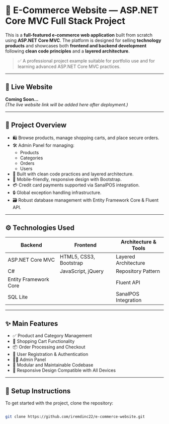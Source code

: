 
# 🛒 E-Commerce Website — ASP.NET Core MVC Full Stack Project

This is a **full-featured e-commerce web application** built from scratch using **ASP.NET Core MVC**. The platform is designed for selling **technology products** and showcases both **frontend and backend development** following **clean code principles** and a **layered architecture**.

> ✅ A professional project example suitable for portfolio use and for learning advanced ASP.NET Core MVC practices.

---

## 🔗 Live Website  
**Coming Soon...**  
*(The live website link will be added here after deployment.)*

---

## 📌 Project Overview

- 🛍️ Browse products, manage shopping carts, and place secure orders.
- 🛠️ Admin Panel for managing:
  - Products  
  - Categories  
  - Orders  
  - Users  
- 🧼 Built with clean code practices and layered architecture.
- 📱 Mobile-friendly, responsive design with Bootstrap.
- 💳 Credit card payments supported via SanalPOS integration.
- 🔒 Global exception handling infrastructure.
- 🗃️ Robust database management with Entity Framework Core & Fluent API.

---

## ⚙️ Technologies Used

| Backend               | Frontend               | Architecture & Tools     |
|-----------------------|------------------------|---------------------------|
| ASP.NET Core MVC      | HTML5, CSS3, Bootstrap | Layered Architecture      |
| C#                    | JavaScript, jQuery     | Repository Pattern        |
| Entity Framework Core |                        | Fluent API                |
| SQL Lite              |                        | SanalPOS Integration      |

---

## ✨ Main Features

- ✅ Product and Category Management  
- 🛒 Shopping Cart Functionality  
- 📦 Order Processing and Checkout  
- 🔐 User Registration & Authentication  
- 🧑‍💼 Admin Panel  
- 🧱 Modular and Maintainable Codebase  
- 📱 Responsive Design Compatible with All Devices

---

## 🚀 Setup Instructions

To get started with the project, clone the repository:

```bash

git clone https://github.com/iremdinc22/e-commerce-website.git
